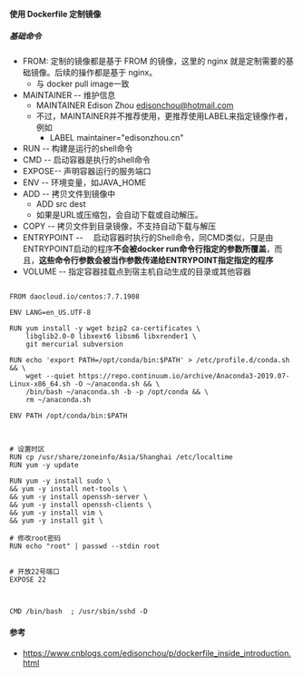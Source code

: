 #### 使用 Dockerfile 定制镜像

#####  基础命令

* FROM: 定制的镜像都是基于 FROM 的镜像，这里的 nginx 就是定制需要的基础镜像。后续的操作都是基于 nginx。 
  * 与 docker pull image一致
* MAINTAINER -- 维护信息
  * MAINTAINER Edison Zhou <edisonchou@hotmail.com>
  * 不过，MAINTAINER并不推荐使用，更推荐使用LABEL来指定镜像作者，例如
    * LABEL maintainer="edisonzhou.cn"
* RUN -- 构建是运行的shell命令
* CMD -- 启动容器是执行的shell命令
* EXPOSE-- 声明容器运行的服务端口
* ENV --  环境变量，如JAVA_HOME 
* ADD -- 拷贝文件到镜像中
  * ADD src  dest
  * 如果是URL或压缩包，会自动下载或自动解压。
* COPY -- 拷贝文件到目录镜像，不支持自动下载与解压
* ENTRYPOINT -- 　启动容器时执行的Shell命令，同CMD类似，只是由ENTRYPOINT启动的程序**不会被docker run命令行指定的参数所覆盖**，而且，**这些命令行参数会被当作参数传递给ENTRYPOINT指定指定的程序**
* VOLUME -- 指定容器挂载点到宿主机自动生成的目录或其他容器




```

FROM daocloud.io/centos:7.7.1908

ENV LANG=en_US.UTF-8

RUN yum install -y wget bzip2 ca-certificates \
    libglib2.0-0 libxext6 libsm6 libxrender1 \
    git mercurial subversion

RUN echo 'export PATH=/opt/conda/bin:$PATH' > /etc/profile.d/conda.sh && \
    wget --quiet https://repo.continuum.io/archive/Anaconda3-2019.07-Linux-x86_64.sh -O ~/anaconda.sh && \
    /bin/bash ~/anaconda.sh -b -p /opt/conda && \
    rm ~/anaconda.sh

ENV PATH /opt/conda/bin:$PATH



# 设置时区
RUN cp /usr/share/zoneinfo/Asia/Shanghai /etc/localtime
RUN yum -y update

RUN yum -y install sudo \
&& yum -y install net-tools \
&& yum -y install openssh-server \
&& yum -y install openssh-clients \
&& yum -y install vim \
&& yum -y install git \

# 修改root密码
RUN echo "root" | passwd --stdin root


# 开放22号端口
EXPOSE 22



CMD /bin/bash  ; /usr/sbin/sshd -D

```


####  参考
*	https://www.cnblogs.com/edisonchou/p/dockerfile_inside_introduction.html